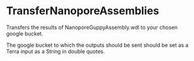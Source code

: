 # TransferNanoporeAssemblies

Transfers the results of NanoporeGuppyAssembly.wdl to your chosen google bucket.

The google bucket to which the outputs should be sent should be set as a Terra input as a String in double quotes.
